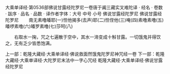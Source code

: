 大乘单译经·第0536部佛说甘露经陀罗尼一卷唐于阗三藏实叉难陀译
· 经名 · 卷数 · 跋序
· 品名 · 品数 · 译作者字体：大号 中号 小号
佛说甘露经陀罗尼
佛说甘露经陀罗尼
　　南无素噜皤耶(一)怛他揭多(去声)耶(二)怛侄他(三)唵(四)素噜素噜(五)皤啰素噜(六)皤罗素噜(七)莎呵(八)

　　右取水一掬，咒之七遍散于空中，其水一渧变成十斛甘露。一切饿鬼并得饮之，无有乏少皆悉饱满。

上一部：乾隆大藏经·大乘单译经·佛说救面然饿鬼陀罗尼神咒经一卷
下一部：乾隆大藏经·大乘单译经·大陀罗尼末法中一字心咒经
乾隆大藏经·大乘单译经·佛说甘露经陀罗尼